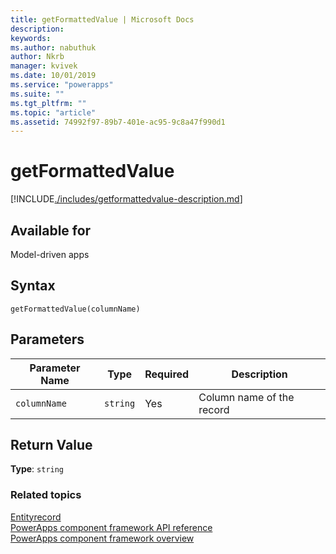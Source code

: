 ```yaml
---
title: getFormattedValue | Microsoft Docs
description: 
keywords:
ms.author: nabuthuk
author: Nkrb
manager: kvivek
ms.date: 10/01/2019
ms.service: "powerapps"
ms.suite: ""
ms.tgt_pltfrm: ""
ms.topic: "article"
ms.assetid: 74992f97-89b7-401e-ac95-9c8a47f990d1
---
```


# getFormattedValue

[!INCLUDE[./includes/getformattedvalue-description.md](./includes/getformattedvalue-description.md)]

## Available for 

Model-driven apps

## Syntax

`getFormattedValue(columnName)`

## Parameters

| Parameter Name|Type|Required|Description|
| ------------- |----|--------|-----------|
|`columnName`|`string`|Yes|Column name of the record|

## Return Value

**Type**: `string`


### Related topics

[Entityrecord](../entityrecord.md)<br/>
[PowerApps component framework API reference](../../reference/index.md)<br/>
[PowerApps component framework overview](../../overview.md)
